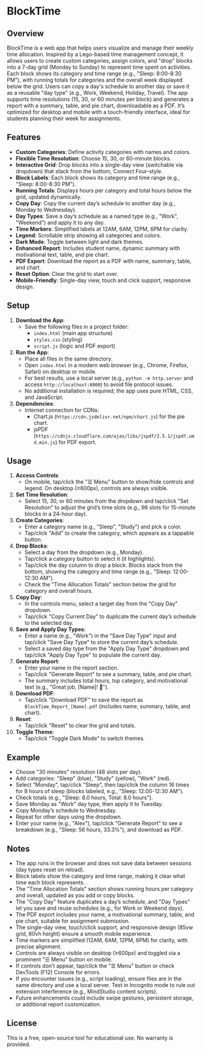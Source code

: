 # BlockTime

## Overview
BlockTime is a web app that helps users visualize and manage their weekly time allocation. Inspired by a Lego-based time management concept, it allows users to create custom categories, assign colors, and "drop" blocks into a 7-day grid (Monday to Sunday) to represent time spent on activities. Each block shows its category and time range (e.g., "Sleep: 8:00-8:30 PM"), with running totals for categories and the overall week displayed below the grid. Users can copy a day's schedule to another day or save it as a reusable "day type" (e.g., Work, Weekend, Holiday, Travel). The app supports time resolutions (15, 30, or 60 minutes per block) and generates a report with a summary, table, and pie chart, downloadable as a PDF. It’s optimized for desktop and mobile with a touch-friendly interface, ideal for students planning their week for assignments.

## Features
- **Custom Categories**: Define activity categories with names and colors.
- **Flexible Time Resolution**: Choose 15, 30, or 60-minute blocks.
- **Interactive Grid**: Drop blocks into a single-day view (switchable via dropdown) that stack from the bottom, Connect Four-style.
- **Block Labels**: Each block shows its category and time range (e.g., "Sleep: 8:00-8:30 PM").
- **Running Totals**: Displays hours per category and total hours below the grid, updated dynamically.
- **Copy Day**: Copy the current day’s schedule to another day (e.g., Monday to Wednesday).
- **Day Types**: Save a day’s schedule as a named type (e.g., "Work", "Weekend") and apply it to any day.
- **Time Markers**: Simplified labels at 12AM, 6AM, 12PM, 6PM for clarity.
- **Legend**: Scrollable strip showing all categories and colors.
- **Dark Mode**: Toggle between light and dark themes.
- **Enhanced Report**: Includes student name, dynamic summary with motivational text, table, and pie chart.
- **PDF Export**: Download the report as a PDF with name, summary, table, and chart.
- **Reset Option**: Clear the grid to start over.
- **Mobile-Friendly**: Single-day view, touch and click support, responsive design.

## Setup
1. **Download the App**:
   - Save the following files in a project folder:
     - `index.html` (main app structure)
     - `styles.css` (styling)
     - `script.js` (logic and PDF export)
2. **Run the App**:
   - Place all files in the same directory.
   - Open `index.html` in a modern web browser (e.g., Chrome, Firefox, Safari) on desktop or mobile.
   - For best results, use a local server (e.g., `python -m http.server` and access `http://localhost:8000`) to avoid file protocol issues.
   - No additional installation is required; the app uses pure HTML, CSS, and JavaScript.
3. **Dependencies**:
   - Internet connection for CDNs:
     - Chart.js (`https://cdn.jsdelivr.net/npm/chart.js`) for the pie chart.
     - jsPDF (`https://cdnjs.cloudflare.com/ajax/libs/jspdf/2.5.1/jspdf.umd.min.js`) for PDF export.

## Usage
1. **Access Controls**:
   - On mobile, tap/click the "☰ Menu" button to show/hide controls and legend. On desktop (≥600px), controls are always visible.
2. **Set Time Resolution**:
   - Select 15, 30, or 60 minutes from the dropdown and tap/click "Set Resolution" to adjust the grid’s time slots (e.g., 96 slots for 15-minute blocks in a 24-hour day).
3. **Create Categories**:
   - Enter a category name (e.g., "Sleep", "Study") and pick a color.
   - Tap/click "Add" to create the category, which appears as a tappable button.
4. **Drop Blocks**:
   - Select a day from the dropdown (e.g., Monday).
   - Tap/click a category button to select it (it highlights).
   - Tap/click the day column to drop a block. Blocks stack from the bottom, showing the category and time range (e.g., "Sleep: 12:00-12:30 AM").
   - Check the "Time Allocation Totals" section below the grid for category and overall hours.
5. **Copy Day**:
   - In the controls menu, select a target day from the "Copy Day" dropdown.
   - Tap/click "Copy Current Day" to duplicate the current day’s schedule to the selected day.
6. **Save and Apply Day Types**:
   - Enter a name (e.g., "Work") in the "Save Day Type" input and tap/click "Save Day Type" to store the current day’s schedule.
   - Select a saved day type from the "Apply Day Type" dropdown and tap/click "Apply Day Type" to populate the current day.
7. **Generate Report**:
   - Enter your name in the report section.
   - Tap/click "Generate Report" to see a summary, table, and pie chart.
   - The summary includes total hours, top category, and motivational text (e.g., "Great job, [Name]! 🎉").
8. **Download PDF**:
   - Tap/click "Download PDF" to save the report as `BlockTime_Report_[Name].pdf` (includes name, summary, table, and chart).
9. **Reset**:
   - Tap/click "Reset" to clear the grid and totals.
10. **Toggle Theme**:
    - Tap/click "Toggle Dark Mode" to switch themes.

## Example
- Choose "30 minutes" resolution (48 slots per day).
- Add categories: "Sleep" (blue), "Study" (yellow), "Work" (red).
- Select "Monday", tap/click "Sleep", then tap/click the column 16 times for 8 hours of sleep (blocks labeled, e.g., "Sleep: 12:00-12:30 AM").
- Check totals (e.g., "Sleep: 8.0 hours, Total: 8.0 hours").
- Save Monday as "Work" day type, then apply it to Tuesday.
- Copy Monday’s schedule to Wednesday.
- Repeat for other days using the dropdown.
- Enter your name (e.g., "Alex"), tap/click "Generate Report" to see a breakdown (e.g., "Sleep: 56 hours, 33.3%"), and download as PDF.

## Notes
- The app runs in the browser and does not save data between sessions (day types reset on reload).
- Block labels show the category and time range, making it clear what time each block represents.
- The "Time Allocation Totals" section shows running hours per category and overall, updated as you add or copy blocks.
- The "Copy Day" feature duplicates a day’s schedule, and "Day Types" let you save and reuse schedules (e.g., for Work or Weekend days).
- The PDF export includes your name, a motivational summary, table, and pie chart, suitable for assignment submission.
- The single-day view, touch/click support, and responsive design (85vw grid, 80vh height) ensure a smooth mobile experience.
- Time markers are simplified (12AM, 6AM, 12PM, 6PM) for clarity, with precise alignment.
- Controls are always visible on desktop (≥600px) and toggled via a prominent "☰ Menu" button on mobile.
- If controls don’t appear, tap/click the "☰ Menu" button or check DevTools (F12) Console for errors.
- If you encounter issues (e.g., script loading), ensure files are in the same directory and use a local server. Test in Incognito mode to rule out extension interference (e.g., MindStudio content scripts).
- Future enhancements could include swipe gestures, persistent storage, or additional report customization.

## License
This is a free, open-source tool for educational use. No warranty is provided.